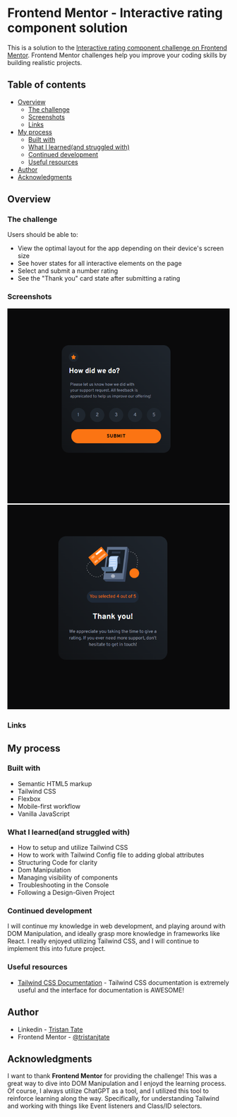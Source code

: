 # Frontend Mentor - Interactive rating component solution

This is a solution to the [Interactive rating component challenge on Frontend Mentor](https://www.frontendmentor.io/challenges/interactive-rating-component-koxpeBUmI). Frontend Mentor challenges help you improve your coding skills by building realistic projects. 

## Table of contents

- [Overview](#overview)
  - [The challenge](#the-challenge)
  - [Screenshots](#screenshot)
  - [Links](#links)
- [My process](#my-process)
  - [Built with](#built-with)
  - [What I learned(and struggled with)](#what-i-learned)
  - [Continued development](#continued-development)
  - [Useful resources](#useful-resources)
- [Author](#author)
- [Acknowledgments](#acknowledgments)



## Overview

### The challenge

Users should be able to:

- View the optimal layout for the app depending on their device's screen size
- See hover states for all interactive elements on the page
- Select and submit a number rating
- See the "Thank you" card state after submitting a rating

### Screenshots

![](./docs/images/ratingScreen.png)
![](./docs/images/thankScreen.png)



### Links

<!-- - Solution URL: [Add solution URL here](https://your-solution-url.com)
- Live Site URL: [Add live site URL here](https://your-live-site-url.com) -->

## My process

### Built with

- Semantic HTML5 markup
- Tailwind CSS
- Flexbox
- Mobile-first workflow
- Vanilla JavaScript


### What I learned(and struggled with)

- How to setup and utilize Tailwind CSS
- How to work with Tailwind Config file to adding global attributes
- Structuring Code for clarity
- Dom Manipulation
- Managing visibility of components
- Troubleshooting in the Console
- Following a Design-Given Project




### Continued development

I will continue my knowledge in web development, and playing around with DOM Manipulation, and ideally grasp more knowledge in frameworks like React. I really enjoyed utilizing Tailwind CSS, and I will continue to implement this into future project.

### Useful resources

- [Tailwind CSS Documentation](https://tailwindcss.com/docs/utility-first) - Tailwind CSS documentation is extremely useful and the interface for documentation is AWESOME!



## Author

- Linkedin - [Tristan Tate](https://www.linkedin.com/in/tristantate/)
- Frontend Mentor - [@tristanjtate](https://www.frontendmentor.io/profile/tristanjtate)


## Acknowledgments

I want to thank **Frontend Mentor** for providing the challenge! This was a great way to dive into DOM Manipulation and I enjoyd the learning process. Of course, I always utilize ChatGPT as a tool, and I utilized this tool to reinforce learning along the way. Specifically, for understanding Tailwind and working with things like Event listeners and Class/ID selectors.


